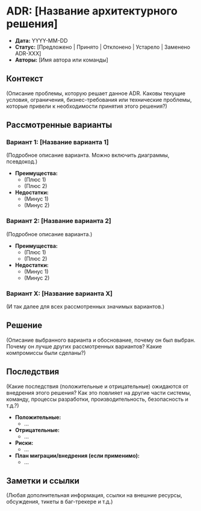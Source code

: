 # ADR: [Название архитектурного решения]

-   **Дата:** YYYY-MM-DD
-   **Статус:** [Предложено | Принято | Отклонено | Устарело | Заменено ADR-XXX]
-   **Авторы:** [Имя автора или команды]

## Контекст

(Описание проблемы, которую решает данное ADR. Каковы текущие условия, ограничения, бизнес-требования или технические проблемы, которые привели к необходимости принятия этого решения?)

## Рассмотренные варианты

### Вариант 1: [Название варианта 1]

(Подробное описание варианта. Можно включить диаграммы, псевдокод.)

-   **Преимущества:**
    -   (Плюс 1)
    -   (Плюс 2)
-   **Недостатки:**
    -   (Минус 1)
    -   (Минус 2)

### Вариант 2: [Название варианта 2]

(Подробное описание варианта.)

-   **Преимущества:**
    -   (Плюс 1)
    -   (Плюс 2)
-   **Недостатки:**
    -   (Минус 1)
    -   (Минус 2)

### Вариант X: [Название варианта X]

(И так далее для всех рассмотренных значимых вариантов.)

## Решение

(Описание выбранного варианта и обоснование, почему он был выбран. Почему он лучше других рассмотренных вариантов? Какие компромиссы были сделаны?)

## Последствия

(Какие последствия (положительные и отрицательные) ожидаются от внедрения этого решения? Как это повлияет на другие части системы, команду, процессы разработки, производительность, безопасность и т.д.?)

-   **Положительные:**
    -   ...
-   **Отрицательные:**
    -   ...
-   **Риски:**
    -   ...
-   **План миграции/внедрения (если применимо):**
    -   ...

## Заметки и ссылки

(Любая дополнительная информация, ссылки на внешние ресурсы, обсуждения, тикеты в баг-трекере и т.д.)
